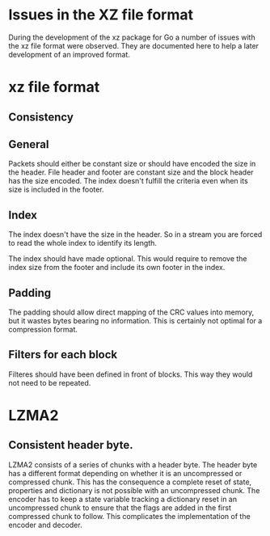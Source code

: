 # Issues in the XZ file format

During the development of the xz package for Go a number of issues with
the xz file format were observed. They are documented here to help a
later development of an improved format.

# xz file format

## Consistency

## General

Packets should either be constant size or should have encoded the size
in the header. File header and footer are constant size and the block
header has the size encoded. The index doesn't fulfill the criteria even
when its size is included in the footer.

## Index

The index doesn't have the size in the header. So in a stream you are
forced to read the whole index to identify its length.

The index should have made optional. This would require to remove the
index size from the footer and include its own footer in the index.

## Padding

The padding should allow direct mapping of the CRC values into memory, but it
wastes bytes bearing no information. This is certainly not optimal for a
compression format.

## Filters for each block

Filteres should have been defined in front of blocks. This way they
would not need to be repeated.

# LZMA2 

## Consistent header byte.

LZMA2 consists of a series of chunks with a header byte. The header byte
has a different format depending on whether it is an uncompressed or
compressed chunk. This has the consequence a complete reset of state,
properties and dictionary is not possible with an uncompressed chunk.
The encoder has to keep a state variable tracking a dictionary reset in
an uncompressed chunk to ensure that the flags are added in the first
compressed chunk to follow. This complicates the implementation of the
encoder and decoder.
